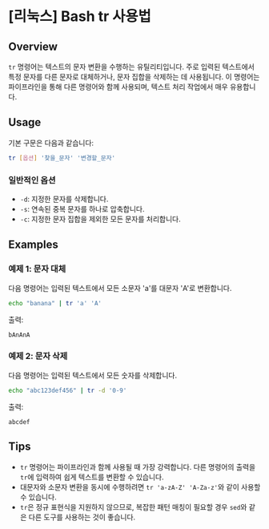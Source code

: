 # [리눅스] Bash tr 사용법

## Overview
`tr` 명령어는 텍스트의 문자 변환을 수행하는 유틸리티입니다. 주로 입력된 텍스트에서 특정 문자를 다른 문자로 대체하거나, 문자 집합을 삭제하는 데 사용됩니다. 이 명령어는 파이프라인을 통해 다른 명령어와 함께 사용되며, 텍스트 처리 작업에서 매우 유용합니다.

## Usage
기본 구문은 다음과 같습니다:

```bash
tr [옵션] '찾을_문자' '변경할_문자'
```

### 일반적인 옵션
- `-d`: 지정한 문자를 삭제합니다.
- `-s`: 연속된 중복 문자를 하나로 압축합니다.
- `-c`: 지정한 문자 집합을 제외한 모든 문자를 처리합니다.

## Examples
### 예제 1: 문자 대체
다음 명령어는 입력된 텍스트에서 모든 소문자 'a'를 대문자 'A'로 변환합니다.

```bash
echo "banana" | tr 'a' 'A'
```
출력:
```
bAnAnA
```

### 예제 2: 문자 삭제
다음 명령어는 입력된 텍스트에서 모든 숫자를 삭제합니다.

```bash
echo "abc123def456" | tr -d '0-9'
```
출력:
```
abcdef
```

## Tips
- `tr` 명령어는 파이프라인과 함께 사용될 때 가장 강력합니다. 다른 명령어의 출력을 `tr`에 입력하여 쉽게 텍스트를 변환할 수 있습니다.
- 대문자와 소문자 변환을 동시에 수행하려면 `tr 'a-zA-Z' 'A-Za-z'`와 같이 사용할 수 있습니다.
- `tr`은 정규 표현식을 지원하지 않으므로, 복잡한 패턴 매칭이 필요할 경우 `sed`와 같은 다른 도구를 사용하는 것이 좋습니다.